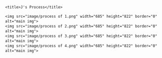 
<html lang="en">
    
    <title>J's Process</title>
 <body>
        </body>

    <img src="image/process of 1.png" width="685" height="822" border="0" alt="main img">
    <img src="image/process of 2.png" width="685" height="822" border="0" alt="main img">
    <img src="image/process of 3.png" width="685" height="822" border="0" alt="main img">
    <img src="image/process of 4.png" width="685" height="822" border="0" alt="main img">

</html>
